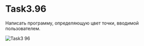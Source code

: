 # Task3.96
Написать программу, определяющую цвет точки, вводимой пользователем.

![Task3 96](https://user-images.githubusercontent.com/90614964/135838440-3bb0673d-c772-44c7-ad92-2933ac876d7b.png)
